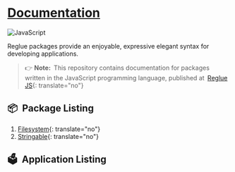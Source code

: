 # [Documentation](https://reglue4js.github.io)

![JavaScript](https://img.shields.io/badge/JavaScript-black?logo=javascript)

Reglue packages provide an enjoyable, expressive elegant syntax for developing applications.

> 👉 **Note:**&ensp;This repository contains documentation for packages written in the JavaScript programming language, published at&ensp;[Reglue JS](https://github.com/reglue4js){: translate="no"}

## 📦&ensp;Package Listing

1.  [Filesystem](https://reglue4js.github.io/filesystem){: translate="no"}
1.  [Stringable](https://reglue4js.github.io/stringable){: translate="no"}

## 🗳&ensp;Application Listing

[//]: # '## <img height="20" width="20" src="https://unpkg.com/simple-icons/icons/javascript.svg" /> Application Listing'
[//]: # '## ![JavaScript](https://unpkg.com/simple-icons/icons/javascript.svg){: height="20" width="20"} Application Listing'
[//]: # '## ![JavaScript](https://img.shields.io/badge/JavaScript-black?logo=javascript) Application Listing'
